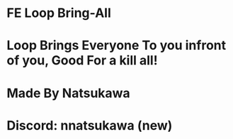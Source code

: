 # FE Loop Bring-All
# Loop Brings Everyone To you infront of you, Good For a kill all!

# Made By Natsukawa
# Discord: nnatsukawa (new)
